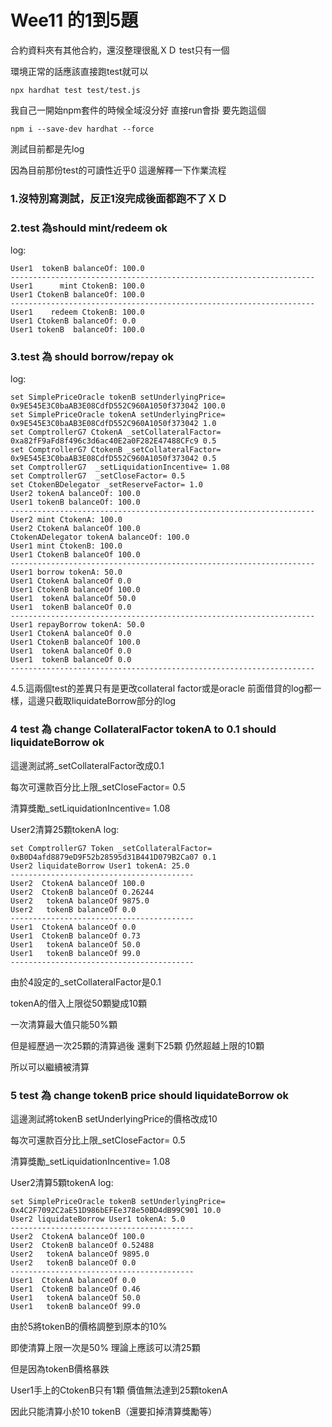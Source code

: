 # Wee11 的1到5題

合約資料夾有其他合約，還沒整理很亂ＸＤ
test只有一個

環境正常的話應該直接跑test就可以
```shell
npx hardhat test test/test.js
```

我自己一開始npm套件的時候全域沒分好 直接run會掛
要先跑這個
```shell
npm i --save-dev hardhat --force
```
測試目前都是先log

因為目前那份test的可讀性近乎0
這邊解釋一下作業流程

### 1.沒特別寫測試，反正1沒完成後面都跑不了ＸＤ
### 2.test 為should mint/redeem ok
log:
```
User1  tokenB balanceOf: 100.0
--------------------------------------------------------------------
User1      mint CtokenB: 100.0
User1 CtokenB balanceOf: 100.0
--------------------------------------------------------------------
User1    redeem CtokenB: 100.0
User1 CtokenB balanceOf: 0.0
User1 tokenB  balanceOf: 100.0
```

### 3.test 為 should borrow/repay ok
log:
```
set SimplePriceOracle tokenB setUnderlyingPrice= 0x9E545E3C0baAB3E08CdfD552C960A1050f373042 100.0
set SimplePriceOracle tokenA setUnderlyingPrice= 0x9E545E3C0baAB3E08CdfD552C960A1050f373042 1.0
set ComptrollerG7 CtokenA _setCollateralFactor= 0xa82fF9aFd8f496c3d6ac40E2a0F282E47488CFc9 0.5
set ComptrollerG7 CtokenB _setCollateralFactor= 0x9E545E3C0baAB3E08CdfD552C960A1050f373042 0.5
set ComptrollerG7  _setLiquidationIncentive= 1.08
set ComptrollerG7  _setCloseFactor= 0.5
set CtokenBDelegator _setReserveFactor= 1.0
User2 tokenA balanceOf: 100.0
User1 tokenB balanceOf: 100.0
--------------------------------------------------------------------
User2 mint CtokenA: 100.0
User2 CtokenA balanceOf 100.0
CtokenADelegator tokenA balanceOf: 100.0
User1 mint CtokenB: 100.0
User1 CtokenB balanceOf 100.0
--------------------------------------------------------------------
User1 borrow tokenA: 50.0
User1 CtokenA balanceOf 0.0
User1 CtokenB balanceOf 100.0
User1  tokenA balanceOf 50.0
User1  tokenB balanceOf 0.0
--------------------------------------------------------------------
User1 repayBorrow tokenA: 50.0
User1 CtokenA balanceOf 0.0
User1 CtokenB balanceOf 100.0
User1  tokenA balanceOf 0.0
User1  tokenB balanceOf 0.0
--------------------------------------------------------------------
```

4.5.這兩個test的差異只有是更改collateral factor或是oracle
前面借貸的log都一樣，這邊只截取liquidateBorrow部分的log
### 4 test 為 change CollateralFactor tokenA to 0.1 should liquidateBorrow ok

這邊測試將_setCollateralFactor改成0.1

每次可還款百分比上限_setCloseFactor= 0.5

清算獎勵_setLiquidationIncentive= 1.08

User2清算25顆tokenA
log:
```
set ComptrollerG7 Token _setCollateralFactor= 0xB0D4afd8879eD9F52b28595d31B441D079B2Ca07 0.1
User2 liquidateBorrow User1 tokenA: 25.0
-----------------------------------------
User2  CtokenA balanceOf 100.0
User2  CtokenB balanceOf 0.26244
User2   tokenA balanceOf 9875.0
User2   tokenB balanceOf 0.0
-----------------------------------------
User1  CtokenA balanceOf 0.0
User1  CtokenB balanceOf 0.73
User1   tokenA balanceOf 50.0
User1   tokenB balanceOf 99.0
-----------------------------------------
```
由於4設定的_setCollateralFactor是0.1

tokenA的借入上限從50顆變成10顆

一次清算最大值只能50%顆

但是經歷過一次25顆的清算過後 還剩下25顆 仍然超越上限的10顆

所以可以繼續被清算


### 5 test 為 change tokenB price should liquidateBorrow ok

這邊測試將tokenB setUnderlyingPrice的價格改成10

每次可還款百分比上限_setCloseFactor= 0.5

清算獎勵_setLiquidationIncentive= 1.08

User2清算5顆tokenA
log:
```
set SimplePriceOracle tokenB setUnderlyingPrice= 0x4C2F7092C2aE51D986bEFEe378e50BD4dB99C901 10.0
User2 liquidateBorrow User1 tokenA: 5.0
-----------------------------------------
User2  CtokenA balanceOf 100.0
User2  CtokenB balanceOf 0.52488
User2   tokenA balanceOf 9895.0
User2   tokenB balanceOf 0.0
-----------------------------------------
User1  CtokenA balanceOf 0.0
User1  CtokenB balanceOf 0.46
User1   tokenA balanceOf 50.0
User1   tokenB balanceOf 99.0
```
由於5將tokenB的價格調整到原本的10%

即使清算上限一次是50% 理論上應該可以清25顆

但是因為tokenB價格暴跌

User1手上的CtokenB只有1顆 價值無法達到25顆tokenA

因此只能清算小於10 tokenB（還要扣掉清算獎勵等）


